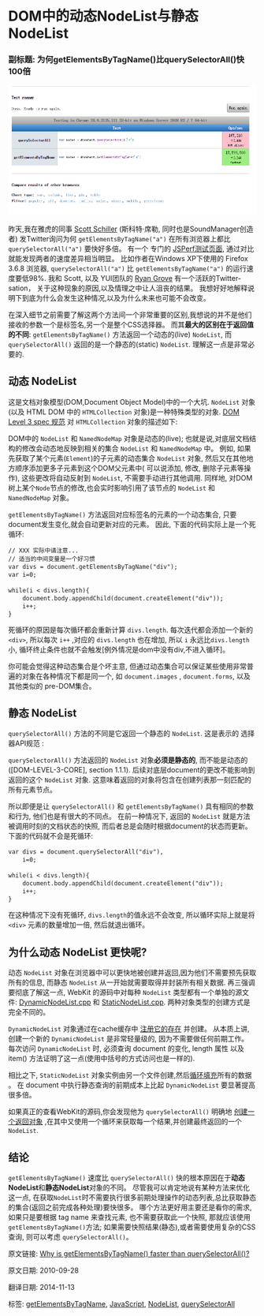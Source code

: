 DOM中的动态NodeList与静态NodeList
==

### 副标题:  为何getElementsByTagName()比querySelectorAll()快100倍 ###


![](01_vs.png)

昨天,我在雅虎的同事 [Scott Schiller](http://www.schillmania.com/) (斯科特·席勒, 同时也是SoundManager创造者) 发Twitter询问为何 `getElementsByTagName("a")` 在所有浏览器上都比 `querySelectorAll("a")` 要快好多倍。 有一个 专门的 [JSPerf测试页面](http://jsperf.com/queryselectorall-vs-getelementsbytagname), 通过对比就能发现两者的速度差异相当明显。 比如作者在Windows XP下使用的 Firefox 3.6.8 浏览器, `querySelectorAll("a")` 比 `getElementsByTagName("a")` 的运行速度要低98%. 我和 Scott, 以及 YUI团队的 [Ryan Grove](http://www.wonko.com/) 有一个活跃的Twitter-sation， 关于这种现象的原因,以及情理之中让人沮丧的结果。 我想好好地解释说明下到底为什么会发生这种情况,以及为什么未来也可能不会改变。

在深入细节之前需要了解这两个方法间一个非常重要的区别,我想说的并不是他们接收的参数一个是标签名,另一个是整个CSS选择器。 而其**最大的区别在于返回值的不同**: `getElementsByTagName()` 方法返回一个动态的(live) `NodeList`,  而 `querySelectorAll()` 返回的是一个静态的(static) `NodeList`. 理解这一点是非常必要的.

## 动态 NodeList ##

这是文档对象模型(DOM,Document Object Model)中的一个大坑.  `NodeList` 对象(以及 HTML DOM 中的 `HTMLCollection` 对象)是一种特殊类型的对象. [DOM Level 3 spec 规范](http://www.w3.org/TR/DOM-Level-3-Core/core.html#td-live) 对 `HTMLCollection` 对象的描述如下:

DOM中的 `NodeList` 和 `NamedNodeMap` 对象是动态的(live); 
也就是说,对底层文档结构的修改会动态地反映到相关的集合 `NodeList` 和 `NamedNodeMap` 中。 例如, 如果先获取了某个元素(`Element`)的子元素的动态集合 `NodeList` 对象, 然后又在其他地方顺序添加更多子元素到这个DOM父元素中( 可以说添加, 修改, 删除子元素等操作), 这些更改将自动反射到 `NodeList`, 不需要手动进行其他调用. 同样地, 对DOM树上某个`Node`节点的修改,也会实时影响引用了该节点的 `NodeList` 和 `NamedNodeMap` 对象。

`getElementsByTagName()` 方法返回对应标签名的元素的一个动态集合, 只要document发生变化,就会自动更新对应的元素。 因此, 下面的代码实际上是一个死循环:

	// XXX 实际中请注意... 
	// 适当的中间变量是一个好习惯
	var divs = document.getElementsByTagName("div");
	var i=0;
	
	while(i < divs.length){
	    document.body.appendChild(document.createElement("div"));
	    i++;
	}

死循环的原因是每次循环都会重新计算 `divs.length`. 每次迭代都会添加一个新的 `<div>`, 所以每次 `i++` ,对应的 `divs.length` 也在增加, 所以 `i` 永远比`divs.length`小, 循环终止条件也就不会触发[例外情况是dom中没有div,不进入循环]。

你可能会觉得这种动态集合是个坏主意, 但通过动态集合可以保证某些使用非常普遍的对象在各种情况下都是同一个, 如 `document.images` , `document.forms`, 以及其他类似的 pre-DOM集合。


## 静态 NodeList ##

`querySelectorAll()` 方法的不同是它返回一个静态的 `NodeList`. 这是表示的 选择器API规范 :

`querySelectorAll()` 方法返回的 `NodeList` 对象**必须是静态的**, 而不能是动态的([DOM-LEVEL-3-CORE], section 1.1.1). 后续对底层document的更改不能影响到返回的这个 `NodeList` 对象. 这意味着返回的对象将包含在创建列表那一刻匹配的所有元素节点。

所以即便是让 `querySelectorAll()` 和  `getElementsByTagName()` 具有相同的参数和行为, 他们也是有很大的不同点。 在前一种情况下, 返回的 `NodeList` 就是方法被调用时刻的文档状态的快照, 而后者总是会随时根据document的状态而更新。 下面的代码就不会是死循环:


	var divs = document.querySelectorAll("div"),
	    i=0;
	
	while(i < divs.length){
	    document.body.appendChild(document.createElement("div"));
	    i++;
	}


在这种情况下没有死循环, `divs.length`的值永远不会改变, 所以循环实际上就是将 `<div>` 元素的数量增加一倍, 然后就退出循环。


## 为什么动态 NodeList 更快呢? ##

动态 `NodeList` 对象在浏览器中可以更快地被创建并返回,因为他们不需要预先获取所有的信息, 而静态 `NodeList` 从一开始就需要取得并封装所有相关数据. 再三强调要彻底了解这一点, WebKit 的源码中对每种 `NodeList` 类型都有一个单独的源文件: [DynamicNodeList.cpp](http://trac.webkit.org/browser/trunk/WebCore/dom/DynamicNodeList.cpp) 和 [StaticNodeList.cpp](http://trac.webkit.org/browser/trunk/WebCore/dom/StaticNodeList.cpp). 两种对象类型的创建方式是完全不同的。

`DynamicNodeList` 对象通过在cache缓存中 [注册它的存在](http://trac.webkit.org/browser/trunk/WebCore/dom/DynamicNodeList.cpp?rev=41093#L48) 并创建。 从本质上讲, 创建一个新的 `DynamicNodeList` 是非常轻量级的, 因为不需要做任何前期工作。 每次访问 `DynamicNodeList` 时, 必须查询 document 的变化, length 属性 以及 item() 方法证明了这一点(使用中括号的方式访问也是一样的).

相比之下, `StaticNodeList` 对象实例由另一个文件创建,然后[循环填充](http://trac.webkit.org/browser/trunk/WebCore/dom/SelectorNodeList.cpp?rev=41093#L61)所有的数据 。 在 document 中执行静态查询的前期成本上比起 `DynamicNodeList` 要显著提高很多倍。

如果真正的查看WebKit的源码,你会发现他为 `querySelectorAll()` 明确地 [创建一个返回对象](http://trac.webkit.org/browser/trunk/WebCore/dom/SelectorNodeList.cpp?rev=41093#L61) ,在其中又使用一个循环来获取每一个结果,并创建最终返回的一个 `NodeList`.

## 结论 ##

`getElementsByTagName()` 速度比 `querySelectorAll()` 快的根本原因在于**动态NodeList**和**静态NodeList**对象的不同。 尽管我可以肯定地说有某种方法来优化这一点, 在获取`NodeList`时不需要执行很多前期处理操作的动态列表,总比获取静态的集合(返回之前完成各种处理)要快很多。 哪个方法更好用主要还是看你的需求, 如果只是要根据 tag name 来查找元素, 也不需要获取此一个快照, 那就应该使用 `getElementsByTagName()`方法; 如果需要快照结果(静态),或者需要使用复杂的CSS查询, 则可以考虑 `querySelectorAll()`。







原文链接: [Why is getElementsByTagName() faster than querySelectorAll()?](http://www.nczonline.net/blog/2010/09/28/why-is-getelementsbytagname-faster-that-queryselectorall/)

原文日期: 2010-09-28

翻译日期: 2014-11-13


标签: [getElementsByTagName](http://www.nczonline.net/blog/tag/getelementsbytagname/), [JavaScript](http://www.nczonline.net/blog/tag/javascript/), [NodeList](http://www.nczonline.net/blog/tag/nodelist/), [querySelectorAll](http://www.nczonline.net/blog/tag/queryselectorall/)